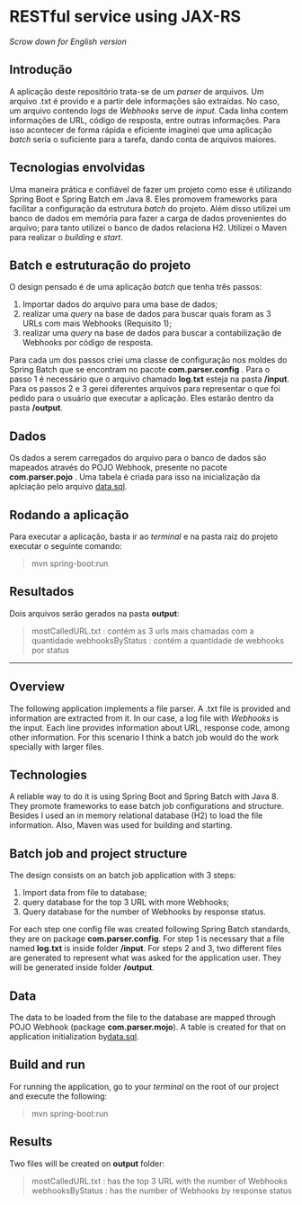 # RESTful service using JAX-RS
*Scrow down for English version*

## Introdução 

A aplicação deste repositório trata-se de um *parser* de arquivos. Um arquivo .txt é provido e a partir dele informações são extraídas.
No caso, um arquivo contendo *logs* de *Webhooks* serve de *input*. Cada linha contem informações de URL, código de resposta, entre outras informações.
Para isso acontecer de forma rápida e eficiente imaginei que uma aplicação *batch* seria o suficiente para a tarefa, dando conta de arquivos maiores.

## Tecnologias envolvidas

Uma maneira prática e confiável de fazer um projeto como esse é utilizando Spring Boot e Spring Batch em Java 8. Eles promovem frameworks para facilitar a configuração da estrutura *batch* do projeto.
Além disso utilizei um banco de dados em memória para fazer a carga de dados provenientes do arquivo; para tanto utilizei o banco de dados relaciona H2.
Utilizei o Maven para realizar o *building* e *start*.

## Batch e estruturação do projeto 

O design pensado é de uma aplicação *batch* que tenha três passos: 
1. Importar dados do arquivo para uma base de dados;
2. realizar uma *query* na base de dados para buscar quais foram as 3 URLs com mais Webhooks (Requisito 1);
3. realizar uma *query* na base de dados para buscar a contabilização de Webhooks por código de resposta.

Para cada um dos passos criei uma classe de configuração nos moldes do Spring Batch que se encontram no pacote **com.parser.config** .
Para o passo 1 é necessário que o arquivo chamado **log.txt** esteja na pasta **/input**.
Para os passos 2 e 3 gerei diferentes arquivos para representar o que foi pedido para o usuário que executar a aplicação. Eles estarão dentro da pasta **/output**.

## Dados

Os dados a serem carregados do arquivo para o banco de dados são mapeados através do POJO Webhook, presente no pacote **com.parser.pojo** .
Uma tabela é criada para isso na inicialização da aplciação pelo arquivo [data.sql](https://github.com/gusartori/Parser/blob/master/src/main/resources/data.sql).
 
## Rodando a aplicação

Para executar a aplicação, basta ir ao *terminal* e na pasta raiz do projeto executar o seguinte comando:

>mvn spring-boot:run

## Resultados

Dois arquivos serão gerados na pasta **output**:

> mostCalledURL.txt : contém as 3 urls mais chamadas com a quantidade
> webhooksByStatus : contém a quantidade de webhooks por status

---

## Overview

The following application implements a file parser. A .txt file is provided and information are extracted from it.
In our case, a log file with *Webhooks* is the input. Each line provides information about URL, response code, among other information.
For this scenario I think a batch job would do the work specially with larger files.

## Technologies

A reliable way to do it is using Spring Boot and Spring Batch with Java 8. They promote frameworks to ease batch job configurations and structure.
Besides I used an in memory relational database (H2) to load the file information. 
Also, Maven was used for building and starting.

## Batch job and project structure

The design consists on an batch job application with 3 steps:
1. Import data from file to database;
2. query database for the top 3 URL with more Webhooks;
3. Query database for the number of Webhooks by response status.

For each step one config file was created following Spring Batch standards, they are on package **com.parser.config**.
For step 1 is necessary that a file named **log.txt** is inside folder **/input**.
For steps 2 and 3, two different files are generated to represent what was asked for the application user. They will be generated inside folder **/output**.

## Data

The data to be loaded from the file to the database are mapped through POJO Webhook (package **com.parser.mojo**).
A table is created for that on application initialization by[data.sql](https://github.com/gusartori/Parser/blob/master/src/main/resources/data.sql). 
 
## Build and run

For running the application, go to your *terminal* on the root of our project and execute the following:

>mvn spring-boot:run

## Results

Two files will be created on **output** folder:

> mostCalledURL.txt : has the top 3 URL with the number of Webhooks
> webhooksByStatus : has the number of Webhooks by response status
